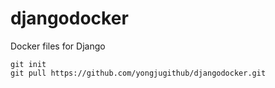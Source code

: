 # djangodocker
Docker  files for Django

```
git init
git pull https://github.com/yongjugithub/djangodocker.git
```
